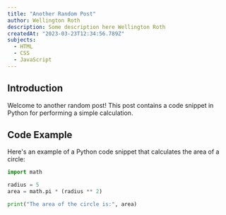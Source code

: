 ```yaml
---
title: "Another Random Post"
author: Wellington Roth
description: Some description here Wellington Roth
createdAt: "2023-03-23T12:34:56.789Z"
subjects:
  - HTML
  - CSS
  - JavaScript
---
```


## Introduction

Welcome to another random post! This post contains a code snippet in Python for performing a simple calculation.

## Code Example

Here's an example of a Python code snippet that calculates the area of a circle:

```python
import math

radius = 5
area = math.pi * (radius ** 2)

print("The area of the circle is:", area)
